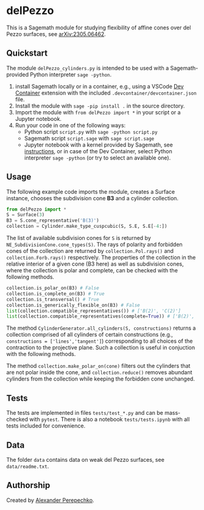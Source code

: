 # delPezzo

This is a Sagemath module for studying flexibility of affine cones over del Pezzo surfaces, see [arXiv:2305.06462](https://arxiv.org/abs/2305.06462).

## Quickstart

The module `delPezzo_cylinders.py` is intended to be used with a Sagemath-provided Python interpreter `sage -python`.

1. install Sagemath locally or in a container, e.g., using a VSCode [Dev Container](https://code.visualstudio.com/docs/devcontainers/containers) extension with the included `.devcontainer/devcontainer.json` file.
2. Install the module with `sage -pip install .` in the source directory.
3. Import the module with `from delPezzo import *` in your script or a Jupyter notebook.
4. Run your code in one of the following ways:
   - Python script `script.py` with `sage -python script.py`
   - Sagemath script `script.sage` with `sage script.sage`
   - Jupyter notebook with a kernel provided by Sagemath, see [instructions](https://doc.sagemath.org/html/en/installation/launching.html), or in case of the Dev Container, select Python interpreter `sage -python` (or try to select an available one).

## Usage

The following example code imports the module,
creates a Surface instance, chooses the subdivision cone **B3** and a cylinder collection.

```python
from delPezzo import *
S = Surface(3)
B3 = S.cone_representative('B(3)')
collection = Cylinder.make_type_cuspcubic(S, S.E, S.E[-4:])
```

The list of available subdivision cones for `S` is returned by `NE_SubdivisionCone.cone_types(S)`.
The rays of polarity and forbidden cones of the collection are returned by `collection.Pol.rays()`
and `collection.Forb.rays()` respectively.
The properties of the collection in the relative interior of a given cone (B3 here) as well as subdivision cones, where the collection is polar and complete, can be checked with the following methods.

```python
collection.is_polar_on(B3) # False
collection.is_complete_on(B3) # True
collection.is_transversal() # True
collection.is_generically_flexible_on(B3) # False
list(collection.compatible_representatives()) # ['B(2)', 'C(2)']
list(collection.compatible_representatives(complete=True)) # ['B(2)', 'C(2)']
```

The method `CylinderGenerator.all_cylinders(S, constructions)` returns a collection comprised of
all cylinders of certain constructions (e.g., `constructions = ['lines','tangent']`)
corresponding to all choices of the contraction to the projective plane. Such a collection is useful in conjuction with the
following methods.

The method `collection.make_polar_on(cone)` filters out the cylinders that are
not polar inside the cone, and `collection.reduce()` removes abundant cylinders from
the collection while keeping the forbidden cone unchanged.

## Tests

The tests are implemented in files `tests/test_*.py` and can be mass-checked with `pytest`. There is also a notebook `tests/tests.ipynb` with all tests included for convenience.

## Data

The folder `data` contains data on weak del Pezzo surfaces, see `data/readme.txt`.

## Authorship

Created by [Alexander Perepechko](https://www.hse.ru/en/staff/aperep/).
